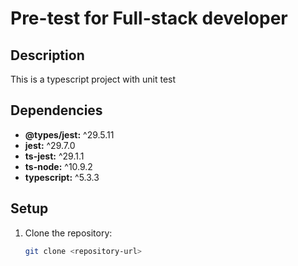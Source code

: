 # Pre-test for Full-stack developer

## Description

This is a typescript project with unit test

## Dependencies

- **@types/jest:** ^29.5.11
- **jest:** ^29.7.0
- **ts-jest:** ^29.1.1
- **ts-node:** ^10.9.2
- **typescript:** ^5.3.3

## Setup

1. Clone the repository:

   ```bash
   git clone <repository-url>
